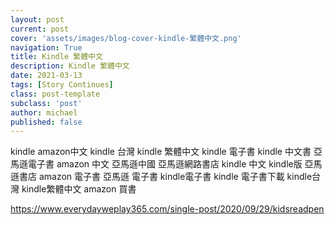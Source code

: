```yaml
---
layout: post
current: post
cover: 'assets/images/blog-cover-kindle-繁體中文.png'
navigation: True
title: Kindle 繁體中文
description: Kindle 繁體中文
date: 2021-03-13
tags: [Story Continues]
class: post-template
subclass: 'post'
author: michael
published: false
---
```




<!--more-->

kindle
amazon中文
kindle 台灣
kindle 繁體中文
kindle 電子書
kindle 中文書
亞馬遜電子書
amazon 中文
亞馬遜中國
亞馬遜網路書店
kindle 中文
kindle版
亞馬遜書店
amazon 電子書
亞馬遜 電子書
kindle電子書
kindle 電子書下載
kindle台灣
kindle繁體中文
amazon 買書

https://www.everydayweplay365.com/single-post/2020/09/29/kidsreadpen





<!--more-->






